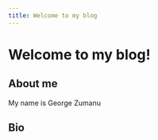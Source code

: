 ```yaml
---
title: Welcome to my blog
---
```


# Welcome to my blog!

## About me

My name is George Zumanu

## Bio
